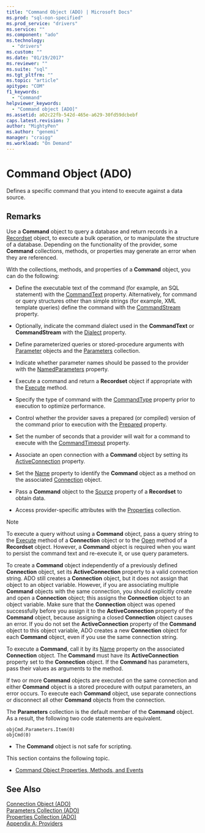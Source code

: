 ```yaml
---
title: "Command Object (ADO) | Microsoft Docs"
ms.prod: "sql-non-specified"
ms.prod_service: "drivers"
ms.service: ""
ms.component: "ado"
ms.technology:
  - "drivers"
ms.custom: ""
ms.date: "01/19/2017"
ms.reviewer: ""
ms.suite: "sql"
ms.tgt_pltfrm: ""
ms.topic: "article"
apitype: "COM"
f1_keywords: 
  - "Command"
helpviewer_keywords: 
  - "Command object [ADO]"
ms.assetid: a02c22fb-542d-465e-a629-30fd59dcbebf
caps.latest.revision: 7
author: "MightyPen"
ms.author: "genemi"
manager: "craigg"
ms.workload: "On Demand"
---
```

# Command Object (ADO)
Defines a specific command that you intend to execute against a data source.  
  
## Remarks  
 Use a **Command** object to query a database and return records in a [Recordset](../../../ado/reference/ado-api/recordset-object-ado.md) object, to execute a bulk operation, or to manipulate the structure of a database. Depending on the functionality of the provider, some **Command** collections, methods, or properties may generate an error when they are referenced.  
  
 With the collections, methods, and properties of a **Command** object, you can do the following:  
  
-   Define the executable text of the command (for example, an SQL statement) with the [CommandText](../../../ado/reference/ado-api/commandtext-property-ado.md) property. Alternatively, for command or query structures other than simple strings (for example, XML template queries) define the command with the [CommandStream](../../../ado/reference/ado-api/commandstream-property-ado.md) property.  
  
-   Optionally, indicate the command dialect used in the **CommandText** or **CommandStream** with the [Dialect](../../../ado/reference/ado-api/dialect-property.md) property.  
  
-   Define parameterized queries or stored-procedure arguments with [Parameter](../../../ado/reference/ado-api/parameter-object.md) objects and the [Parameters](../../../ado/reference/ado-api/parameters-collection-ado.md) collection.  
  
-   Indicate whether parameter names should be passed to the provider with the [NamedParameters](../../../ado/reference/ado-api/namedparameters-property-ado.md) property.  
  
-   Execute a command and return a **Recordset** object if appropriate with the [Execute](../../../ado/reference/ado-api/execute-method-ado-command.md) method.  
  
-   Specify the type of command with the [CommandType](../../../ado/reference/ado-api/commandtype-property-ado.md) property prior to execution to optimize performance.  
  
-   Control whether the provider saves a prepared (or compiled) version of the command prior to execution with the [Prepared](../../../ado/reference/ado-api/prepared-property-ado.md) property.  
  
-   Set the number of seconds that a provider will wait for a command to execute with the [CommandTimeout](../../../ado/reference/ado-api/commandtimeout-property-ado.md) property.  
  
-   Associate an open connection with a **Command** object by setting its [ActiveConnection](../../../ado/reference/ado-api/activeconnection-property-ado.md) property.  
  
-   Set the [Name](../../../ado/reference/ado-api/name-property-ado.md) property to identify the **Command** object as a method on the associated [Connection](../../../ado/reference/ado-api/connection-object-ado.md) object.  
  
-   Pass a **Command** object to the [Source](../../../ado/reference/ado-api/source-property-ado-recordset.md) property of a **Recordset** to obtain data.  
  
-   Access provider-specific attributes with the [Properties](../../../ado/reference/ado-api/properties-collection-ado.md) collection.  
  
> [!NOTE]
>  To execute a query without using a **Command** object, pass a query string to the [Execute](../../../ado/reference/ado-api/execute-method-ado-connection.md) method of a **Connection** object or to the [Open](../../../ado/reference/ado-api/open-method-ado-recordset.md) method of a **Recordset** object. However, a **Command** object is required when you want to persist the command text and re-execute it, or use query parameters.  
  
 To create a **Command** object independently of a previously defined **Connection** object, set its **ActiveConnection** property to a valid connection string. ADO still creates a **Connection** object, but it does not assign that object to an object variable. However, if you are associating multiple **Command** objects with the same connection, you should explicitly create and open a **Connection** object; this assigns the **Connection** object to an object variable. Make sure that the **Connection** object was opened successfully before you assign it to the **ActiveConnection** property of the **Command** object, because assigning a closed **Connection** object causes an error. If you do not set the **ActiveConnection** property of the **Command** object to this object variable, ADO creates a new **Connection** object for each **Command** object, even if you use the same connection string.  
  
 To execute a **Command**, call it by its [Name](../../../ado/reference/ado-api/name-property-ado.md) property on the associated **Connection** object. The **Command** must have its **ActiveConnection** property set to the **Connection** object. If the **Command** has parameters, pass their values as arguments to the method.  
  
 If two or more **Command** objects are executed on the same connection and either **Command** object is a stored procedure with output parameters, an error occurs. To execute each **Command** object, use separate connections or disconnect all other **Command** objects from the connection.  
  
 The **Parameters** collection is the default member of the **Command** object. As a result, the following two code statements are equivalent.  
  
```  
objCmd.Parameters.Item(0)  
objCmd(0)  
```  
  
-   The **Command** object is not safe for scripting.  
  
 This section contains the following topic.  
  
-   [Command Object Properties, Methods, and Events](../../../ado/reference/ado-api/command-object-properties-methods-and-events.md)  
  
## See Also  
 [Connection Object (ADO)](../../../ado/reference/ado-api/connection-object-ado.md)   
 [Parameters Collection (ADO)](../../../ado/reference/ado-api/parameters-collection-ado.md)   
 [Properties Collection (ADO)](../../../ado/reference/ado-api/properties-collection-ado.md)   
 [Appendix A: Providers](../../../ado/guide/appendixes/appendix-a-providers.md)
